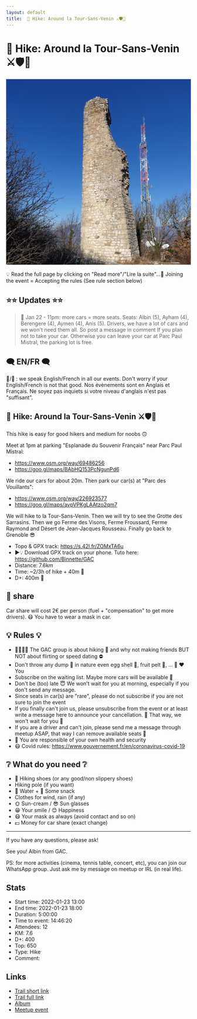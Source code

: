 ```yaml
---
layout: default
title:  🥾 Hike: Around la Tour-Sans-Venin ⚔️🛡️🐍
---
```


#  🥾 Hike: Around la Tour-Sans-Venin ⚔️🛡️🐍

![2022-01-23](../img/orig/2022-01-23.jpg)

💡 Read the full page by clicking on "Read more"/"Lire la suite"...💜
Joining the event = Accepting the rules (See rule section below)

##  ⭐⭐ Updates ⭐⭐ 
> 📅 Jan 22 - 11pm: more cars = more seats. Seats: Albin (5), Ayham (4), Berengere (4), Aymen (4), Anis (5). Drivers, we have a lot of cars and we won't need them all. So post a message in comment If you plan not to take your car. Otherwise you can leave your car at Parc Paul Mistral, the parking lot is free.

##  🗨️ EN/FR 🗨️ 
🦅/🐓 : we speak English/French in all our events. Don't worry if your English/French is not that good. Nos évènements sont en Anglais et Français. Ne soyez pas inquiets si votre niveau d'anglais n'est pas "suffisant".

##  🥾 Hike: Around la Tour-Sans-Venin ⚔️🛡️🐍 
This hike is easy for good hikers and medium for noobs 🙃

Meet at 1pm at parking "Esplanade du Souvenir Français" near Parc Paul Mistral:
- https://www.osm.org/way/69486256
- https://goo.gl/maps/BAbHQ153PcNgunPd6

We ride our cars for about 20m. Then park our car(s) at "Parc des Vouillants":
- https://www.osm.org/way/226923577
- https://goo.gl/maps/avpVPKgLAAtzo2qm7

We will hike to la Tour-Sans-Venin. Then we will try to see the Grotte des Sarrasins. Then we go Ferme des Visons, Ferme Froussard, Ferme Raymond and Désert de Jean-Jacques Rousseau. Finally go back to Grenoble 😎

* Topo & GPX track: https://s.42l.fr/ZOMxTA6u
* ▶💡 Download GPX track on your phone. Tuto here: https://github.com/Binnette/GAC
* Distance: 7.6km
* Time: ~2/3h of hike + 40m 🚗
* D+: 400m 🦡

##  🚗 share 
Car share will cost 2€ per person (fuel + "compensation" to get more drivers). 😷 You have to wear a mask in car.

##  💡 Rules 💡 
- 🚶‍♀️🚶‍♂️ The GAC group is about hiking 🥾 and why not making friends BUT NOT about flirting or speed dating ⛔
- Don't throw any dump 🚮 in nature even egg shell 🥚, fruit pelt 🍌, ... 🌳 ❤️ You
- Subscribe on the waiting list. Maybe more cars will be available 🚗
- Don't be (too) late 😇 We won't wait for you at morning, especially if you don't send any message.
- Since seats in car(s) are "rare", please do not subscribe if you are not sure to join the event
- If you finally can't join us, please unsubscribe from the event or at least write a message here to announce your cancellation. 💜 That way, we won't wait for you 💜
- If you are a driver and can't join, please send me a message through meetup ASAP, that way I can remove available seats 🚗
- 💟 You are responsible of your own health and security
- 😷 Covid rules: https://www.gouvernement.fr/en/coronavirus-covid-19

##  ❔ What do you need ❔ 
- 🥾 Hiking shoes (or any good/non slippery shoes)
- Hiking pole (if you want)
- 🧃 Water + 🍫 Some snack
- Clothes for wind, rain (if any)
- 🌞 Sun-cream / 😎 Sun glasses
- 😁 Your smile / 😊 Happiness
- 😷 Your mask as always (avoid contact and so on)
- 💵 Money for car share (exact change)

-----------------------
If you have any questions, please ask!

See you! Albin from GAC.

PS: for more activities (cinema, tennis table, concert, etc), you can join our WhatsApp group. Just ask me by message on meetup or IRL (in real life).

## Stats

- Start time: 2022-01-23 13:00
- End time: 2022-01-23 18:00
- Duration: 5:00:00
- Time to event: 14:46:20
- Attendees: 12
- KM: 7.6
- D+: 400
- Top: 650
- Type: Hike
- Comment: 

## Links

- [Trail short link](https://s.42l.fr/ZOMxTA6u)
- [Trail full link]()
- [Album](https://binnette.github.io/GacImg2022/2022-01-23-🥾-Hike-Around-la-Tour-Sans-Venin-⚔️🛡️🐍.html)
- [Meetup event](https://www.meetup.com/grenoble-adventure-club-english-french/events/283428809/)
